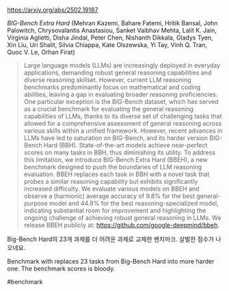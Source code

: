 https://arxiv.org/abs/2502.19187

*BIG-Bench Extra Hard* (Mehran Kazemi, Bahare Fatemi, Hritik Bansal, John Palowitch, Chrysovalantis Anastasiou, Sanket Vaibhav Mehta, Lalit K. Jain, Virginia Aglietti, Disha Jindal, Peter Chen, Nishanth Dikkala, Gladys Tyen, Xin Liu, Uri Shalit, Silvia Chiappa, Kate Olszewska, Yi Tay, Vinh Q. Tran, Quoc V. Le, Orhan Firat)

> Large language models (LLMs) are increasingly deployed in everyday applications, demanding robust general reasoning capabilities and diverse reasoning skillset. However, current LLM reasoning benchmarks predominantly focus on mathematical and coding abilities, leaving a gap in evaluating broader reasoning proficiencies. One particular exception is the BIG-Bench dataset, which has served as a crucial benchmark for evaluating the general reasoning capabilities of LLMs, thanks to its diverse set of challenging tasks that allowed for a comprehensive assessment of general reasoning across various skills within a unified framework. However, recent advances in LLMs have led to saturation on BIG-Bench, and its harder version BIG-Bench Hard (BBH). State-of-the-art models achieve near-perfect scores on many tasks in BBH, thus diminishing its utility. To address this limitation, we introduce BIG-Bench Extra Hard (BBEH), a new benchmark designed to push the boundaries of LLM reasoning evaluation. BBEH replaces each task in BBH with a novel task that probes a similar reasoning capability but exhibits significantly increased difficulty. We evaluate various models on BBEH and observe a (harmonic) average accuracy of 9.8\% for the best general-purpose model and 44.8\% for the best reasoning-specialized model, indicating substantial room for improvement and highlighting the ongoing challenge of achieving robust general reasoning in LLMs. We release BBEH publicly at: https://github.com/google-deepmind/bbeh.

Big-Bench Hard의 23개 과제를 더 어려운 과제로 교체한 벤치마크. 살벌한 점수가 나오네요.

<english>
Benchmark with replaces 23 tasks from Big-Bench Hard into more harder one. The benchmark scores is bloody.
</english>

#benchmark 